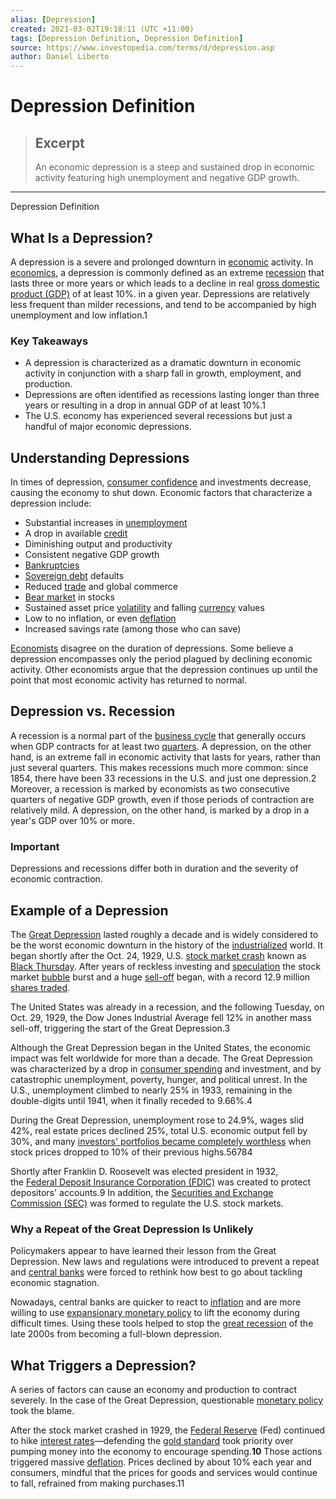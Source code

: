 ```yaml
---
alias: [Depression]
created: 2021-03-02T19:18:11 (UTC +11:00)
tags: [Depression Definition, Depression Definition]
source: https://www.investopedia.com/terms/d/depression.asp
author: Daniel Liberto
---
```


# Depression Definition

> ## Excerpt
> An economic depression is a steep and sustained drop in economic activity featuring high unemployment and negative GDP growth.

---

Depression Definition
## What Is a Depression?

A depression is a severe and prolonged downturn in [economic](https://www.investopedia.com/terms/e/economic-conditions.asp) activity. In [economics](https://www.investopedia.com/terms/e/economics.asp), a depression is commonly defined as an extreme [recession](https://www.investopedia.com/terms/r/recession.asp) that lasts three or more years or which leads to a decline in real [gross domestic product (GDP)](https://www.investopedia.com/terms/g/gdp.asp) of at least 10%. in a given year. Depressions are relatively less frequent than milder recessions, and tend to be accompanied by high unemployment and low inflation.1

### Key Takeaways

-   A depression is characterized as a dramatic downturn in economic activity in conjunction with a sharp fall in growth, employment, and production.
-   Depressions are often identified as recessions lasting longer than three years or resulting in a drop in annual GDP of at least 10%.1
-   The U.S. economy has experienced several recessions but just a handful of major economic depressions.

## Understanding Depressions

In times of depression, [consumer confidence](https://www.investopedia.com/terms/c/cci.asp) and investments decrease, causing the economy to shut down. Economic factors that characterize a depression include:

-   Substantial increases in [unemployment](https://www.investopedia.com/terms/u/unemployment.asp)
-   A drop in available [credit](https://www.investopedia.com/terms/c/credit.asp)
-   Diminishing output and productivity
-   Consistent negative GDP growth
-   [Bankruptcies](https://www.investopedia.com/terms/b/bankruptcy.asp)
-   [Sovereign debt](https://www.investopedia.com/terms/s/sovereign-debt.asp) defaults
-   Reduced [trade](https://www.investopedia.com/terms/t/trade.asp) and global commerce
-   [Bear market](https://www.investopedia.com/terms/b/bearmarket.asp) in stocks
-   Sustained asset price [volatility](https://www.investopedia.com/terms/v/volatility.asp) and falling [currency](https://www.investopedia.com/terms/c/currency.asp) values
-   Low to no inflation, or even [deflation](https://www.investopedia.com/terms/d/deflation.asp)
-   Increased savings rate (among those who can save)

[Economists](https://www.investopedia.com/terms/e/economist.asp) disagree on the duration of depressions. Some believe a depression encompasses only the period plagued by declining economic activity. Other economists argue that the depression continues up until the point that most economic activity has returned to normal.

## Depression vs. Recession

A recession is a normal part of the [business cycle](https://www.investopedia.com/terms/b/businesscycle.asp) that generally occurs when GDP contracts for at least two [quarters](https://www.investopedia.com/terms/q/quarter.asp). A depression, on the other hand, is an extreme fall in economic activity that lasts for years, rather than just several quarters. This makes recessions much more common: since 1854, there have been 33 recessions in the U.S. and just one depression.2 Moreover, a recession is marked by economists as two consecutive quarters of negative GDP growth, even if those periods of contraction are relatively mild. A depression, on the other hand, is marked by a drop in a year's GDP over 10% or more.

### Important

Depressions and recessions differ both in duration and the severity of economic contraction.

## Example of a Depression 

The [Great Depression](https://www.investopedia.com/terms/g/great_depression.asp) lasted roughly a decade and is widely considered to be the worst economic downturn in the history of the [industrialized](https://www.investopedia.com/terms/i/industrialization.asp) world. It began shortly after the Oct. 24, 1929, U.S. [stock market crash](https://www.investopedia.com/terms/s/stock-market-crash.asp) known as [Black Thursday](https://www.investopedia.com/terms/b/blackthursday.asp). After years of reckless investing and [speculation](https://www.investopedia.com/terms/s/speculation.asp) the stock market [bubble](https://www.investopedia.com/terms/b/bubble.asp) burst and a huge [sell-off](https://www.investopedia.com/terms/s/sell-off.asp) began, with a record 12.9 million [shares traded](https://www.investopedia.com/terms/v/volumeoftrade.asp).

The United States was already in a recession, and the following Tuesday, on Oct. 29, 1929, the Dow Jones Industrial Average fell 12% in another mass sell-off, triggering the start of the Great Depression.3

Although the Great Depression began in the United States, the economic impact was felt worldwide for more than a decade. The Great Depression was characterized by a drop in [consumer spending](https://www.investopedia.com/terms/c/consumer-spending.asp) and investment, and by catastrophic unemployment, poverty, hunger, and political unrest. In the U.S., unemployment climbed to nearly 25% in 1933, remaining in the double-digits until 1941, when it finally receded to 9.66%.4

During the Great Depression, unemployment rose to 24.9%, wages slid 42%, real estate prices declined 25%, total U.S. economic output fell by 30%, and many [investors' portfolios became completely worthless](https://www.investopedia.com/ask/answers/lose-money-stock-market-crashes/) when stock prices dropped to 10% of their previous highs.56784

Shortly after Franklin D. Roosevelt was elected president in 1932, the [Federal Deposit Insurance Corporation (FDIC)](https://www.investopedia.com/terms/f/fdic.asp) was created to protect depositors' accounts.9 In addition, the [Securities and Exchange Commission (SEC)](https://www.investopedia.com/terms/s/sec.asp) was formed to regulate the U.S. stock markets. 

### Why a Repeat of the Great Depression Is Unlikely

Policymakers appear to have learned their lesson from the Great Depression. New laws and regulations were introduced to prevent a repeat and [central banks](https://www.investopedia.com/terms/c/centralbank.asp) were forced to rethink how best to go about tackling economic stagnation.

Nowadays, central banks are quicker to react to [inflation](https://www.investopedia.com/terms/i/inflation.asp) and are more willing to use [expansionary monetary policy](https://www.investopedia.com/terms/e/expansionary_policy.asp) to lift the economy during difficult times. Using these tools helped to stop the [great recession](https://www.investopedia.com/terms/g/great-recession.asp) of the late 2000s from becoming a full-blown depression.

## What Triggers a Depression?

A series of factors can cause an economy and production to contract severely. In the case of the Great Depression, questionable [monetary policy](https://www.investopedia.com/terms/m/monetarypolicy.asp) took the blame.

After the stock market crashed in 1929, the [Federal Reserve](https://www.investopedia.com/articles/economics/08/federal-reserve.asp) (Fed) continued to hike [interest rates](https://www.investopedia.com/terms/i/interestrate.asp)—defending the [gold standard](https://www.investopedia.com/ask/answers/09/gold-standard.asp) took priority over pumping money into the economy to encourage spending.**10** Those actions triggered massive [deflation](https://www.investopedia.com/terms/d/deflation.asp). Prices declined by about 10% each year and consumers, mindful that the prices for goods and services would continue to fall, refrained from making purchases.11
